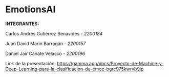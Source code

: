 # EmotionsAI
**INTEGRANTES:**

Carlos Andrés Gutiérrez Benavides - *2200184*

Juan David Marin Barragán - *2200157*

Daniel Jair Cañate Velasco - *2200196*

Link de la presentación: https://gamma.app/docs/Proyecto-de-Machine-y-Deep-Learning-para-la-clasificacion-de-emoc-bgrc975kwrvb9lp
